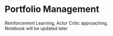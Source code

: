 # Portfolio Management
Reinforcement Learning, Actor Critic approaching.  
Notebook will be updated later

